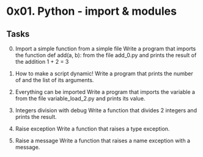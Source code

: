 # 0x01. Python - import & modules

## Tasks

0. Import a simple function from a simple file
Write a program that imports the function def add(a, b): from the file add_0.py and prints the result of the addition 1 + 2 = 3

1. How to make a script dynamic!
Write a program that prints the number of and the list of its arguments.

2. Everything can be imported
Write a program that imports the variable a from the file variable_load_2.py and prints its value.

3. Integers division with debug
Write a function that divides 2 integers and prints the result.

4. Raise exception
Write a function that raises a type exception.

5. Raise a message
Write a function that raises a name exception with a message.
